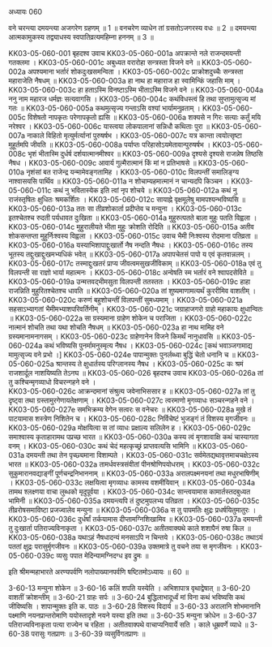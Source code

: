 अध्यायः 060

वने चरन्त्या दमयन्त्या अजगरेण ग्रहणम् ॥ 1 ॥ वनचरेण व्याधेन तां ग्रसतोऽजगरस्य वधः ॥ 2 ॥ दमयन्त्या आत्मकामुकस्य तद्व्याधस्य स्वपातिव्रत्यमहिम्ना हननम् ॥ 3 ॥

KK03-05-060-001	बृहदश्व उवाच 
KK03-05-060-001a	अपक्रान्ते नले राजन्दमयन्ती गतक्लमा ।
KK03-05-060-001c	अबुध्यत वरारोहा सन्त्रस्ता विजने वने ॥
KK03-05-060-002a	अपश्यमाना भर्तारं शोकदुःखसमन्विता ।
KK03-05-060-002c	प्राक्रोशदुच्चैः सन्त्रस्ता महाराजेति नैषधम् ॥
KK03-05-060-003a	हा नाथ हा महाराज हा स्वामिन्किं जहासि माम् ।
KK03-05-060-003c	हा हताऽस्मि विनष्टाऽस्मि भीताऽस्मि विजने वने ॥
KK03-05-060-004a	ननु नाम महारज धर्मज्ञः सत्यवागसि ।
KK03-05-060-004c	कथंविधस्त्वं हि तथा सुप्तामुत्सृज्य मां गतः ॥
KK03-05-060-005a	कथमुत्सृज्य गन्ताऽसि वश्यां भार्यामनुव्रताम् ।
KK03-05-060-005c	विशेषतो नापकृतः परेणापकृतो ह्यसि ॥
KK03-05-060-006a	शक्यसे न गिरः सत्याः कर्तुं मयि नरेश्वर ।
KK03-05-060-006c	यास्त्वया लोकपालानां सन्निधौ कथिताः पुरा ॥
KK03-05-060-007a	नाकाले विहितो मृत्युर्मर्त्यानां पुरुषर्षभ ।
KK03-05-060-007c	यत्र कान्ता त्वयोत्सृष्टा मुहूर्तमपि जीवति ॥
KK03-05-060-008a	पर्याप्तः परिहासोऽयमेतावान्पुरुषर्षभ ।
KK03-05-060-008c	भृशं भीतास्मि दुर्धर्ष दर्शयात्मानमीश्वर ॥
KK03-05-060-009a	दृश्यसे दृश्यसे राजन्नेष तिष्ठसि नैषध ।
KK03-05-060-009c	आवार्य गुल्मैरात्मानं किं मां न प्रतिभाषसे ॥
KK03-05-060-010a	नृशंसां बत राजेन्द्र यन्मामेवङ्गतामिह ।
KK03-05-060-010c	विलपन्तीं समालिङ्ग्य नाश्वासयसि पार्थिव ॥
KK03-05-060-011a	न शोचाम्यहमात्मानं न चान्यदपि किञ्चन ।
KK03-05-060-011c	कथं नु भवितास्येक इति त्वां नृप शोचये ॥
KK03-05-060-012a	कथं नु राजंस्तृषितः क्षुधितः श्रमकर्शितः ।
KK03-05-060-012c	सायाह्ने वृक्षमूलेषु मामपश्यन्भविष्यसि ॥
KK03-05-060-013a	ततः सा तीव्रशोकार्ता प्रदीप्तेव च मन्युना ।
KK03-05-060-013c	इतश्चेतश्च रुदती पर्यधावत दुःखिता ॥
KK03-05-060-014a	मुहुरुत्पतते बाला मुहुः पतति विह्वला ।
KK03-05-060-014c	मुहुरालीयते भीता मुहुः क्रोशति रोदिति ॥
KK03-05-060-015a	अतीव शोकसन्तप्ता मुहुर्निःश्वस्य विह्वला ।
KK03-05-060-015c	उवाच भैमी निःश्वस्य रोदमाना पतिव्रता ॥
KK03-05-060-016a	यस्याभिशापाद्दुःखार्तो नैष नन्दति नैषधः ।
KK03-05-060-016c	तस्य भूतस्य तद्दुःखाद्दुःखमभ्यधिकं भवेत् ॥
KK03-05-060-017a	अपापचेतसं पापो य एवं कृतवान्नलम् ।
KK03-05-060-017c	तस्माद्दुःखतरं प्राप्य जीवत्वमसुखजीविकाम् ॥
KK03-05-060-018a	एवं तु विलपन्ती सा राज्ञो भार्या महात्मनः ।
KK03-05-060-018c	अन्वेषति स्म भर्तारं वने श्वापदसेविते ॥
KK03-05-060-019a	उन्मत्तवद्भीमसुता विलपन्ती ततस्ततः ।
KK03-05-060-019c	हाहा राजन्निति मुहुरितश्चेतश्च धावति ॥
KK03-05-060-020a	तां शुष्यमाणामत्यर्थं कुररीमिव वाशतीम् ।
KK03-05-060-020c	करुणं बहुशोचन्तीं विलपन्तीं सुमध्यमाम् ।
KK03-05-060-021a	सहसाऽभ्यागतां भैमीमभ्याशपरिवर्तिनीम् ।
KK03-05-060-021c	जग्राहाजगरो ग्राहो महाकायः क्षुधान्वितः ॥
KK03-05-060-022a	सा ग्रस्यमाना ग्राहेण शोकेन च पराजिता ।
KK03-05-060-022c	नात्मानं शोचति तथा यथा शोचति नैषधम् ॥
KK03-05-060-023a	हा नाथ मामिह वने ग्रस्यमानामनागसम् ।
KK03-05-060-023c	ग्राहेणानेन विजने किमर्थं नानुधावसि ॥
KK03-05-060-024a	कथं भविष्यसि पुनर्मामनुस्मृत्य नैषध ।
KK03-05-060-024c	[कथं भवाञ्जगामाद्य मामुत्सृज्य वने प्रभो ।]
KK03-05-060-024e	पापान्मुक्तः पुनर्लब्ध्वा बुद्धिं चेतो धनानि च ॥
KK03-05-060-025a	श्रान्तस्य ते क्षुधार्तस्य परिग्लानस्य नैषध ।
KK03-05-060-025c	कः श्रमं राजशार्दूल नाशयिष्यति तेऽनघ ॥
KK03-05-060-026	बृहदश्च उवाच 
KK03-05-060-026a	तां तु कश्चिन्मृगव्याधो विचरन्गहने वने  ।  
KK03-05-060-026c	आक्रन्दमानां संश्रुत्य जवेनाभिससार ह ॥
KK03-05-060-027a	तां तु दृष्ट्वा तथा ग्रस्तामुरगेणायतेक्षणाम् ।
KK03-05-060-027c	त्वरमाणो मृगव्याधः सञ्चरन्गहने वने ।
KK03-05-060-027e	समभिक्रम्य वेगेन सत्वरः स वनेचरः ॥
KK03-05-060-028a	मुखे तं पाटयामास शस्त्रेण निशितेन च ।
KK03-05-060-028c	निर्विचेष्टं भुजङ्गं तं विशस्य मृगजीवनः ॥
KK03-05-060-029a	मोक्षयित्वा स तां व्याधः प्रक्षाल्य सलिलेन ह ।
KK03-05-060-029c	समाश्वास्य कृताहारामथ पप्रच्छ भारत ॥
KK03-05-060-030a	कस्य त्वं मृगशावाक्षि कथं चास्यागता वनम् ।
KK03-05-060-030c	कथं चेदं महत्कृच्छ्रं प्राप्तवत्यसि भामिनि ॥
KK03-05-060-031a	दमयन्ती तथा तेन पृच्छ्यमाना विशाम्पते ।
KK03-05-060-031c	सर्वमेतद्यथावृत्तमाचचक्षेऽस्य भारत ॥
KK03-05-060-032a	तामर्धवस्त्रसंवीतां पीनश्रोणिपयोधराम् ।
KK03-05-060-032c	सुकुमारानवद्याङ्गीं पूर्णचन्द्रनिभाननाम् ॥
KK03-05-060-033a	अरालपक्ष्मनयनां तथा मधुरभाषिणीम् ।
KK03-05-060-033c	लक्षयित्वा मृगव्याधः कामस्य वशमीयिवान् ॥
KK03-05-060-034a	तामथ श्लक्ष्णया वाचा लुब्धको मृदुपूर्वया ।
KK03-05-060-034c	सान्त्वयामास कामार्तस्तदबुध्यत भामिनी ॥
KK03-05-060-035a	दमयन्त्यपि तं दुष्टमुपलभ्य पतिव्रता ।
KK03-05-060-035c	तीव्ररोषसमाविष्टा प्रजज्वालेव मन्युना ॥
KK03-05-060-036a	स तु पापमतिः क्षुद्रः प्रधर्षयितुमातुरः ।
KK03-05-060-036c	दुर्धर्षां तर्कयामास दीप्तामग्निशिखामिव ॥
KK03-05-060-037a	दमयन्ती तु दुःखार्ता पतिराज्यविनाकृता ।
KK03-05-060-037c	अतीतवाक्यथे काले शशापैनं रुषा किल ॥
KK03-05-060-038a	यथाऽहं नैषधादन्यं मनसाऽपि न चिन्तये ।
KK03-05-060-038c	तथाऽयं पततां क्षुद्रः परासुर्मृगजीवनः ॥
KK03-05-060-039a	उक्तमात्रे तु वचने तया स मृगजीवनः ।
KK03-05-060-039c	व्यसुः पपात मेदिन्यामग्निदग्ध इव द्रुमः ॥

इति श्रीमन्महाभारते अरण्यपर्वणि नलोपाख्यानपर्वणि षष्टितमोऽध्यायः ॥ 60 ॥

3-60-13 मन्युना शोकेन ॥ 3-60-16 कलिं शपति यस्येति । अभिशापात्र वृथाद्वेषात् ॥ 3-60-20 वाशतीं क्रोशन्तीम् ॥ 3-60-21 ग्राहः सर्पः ॥ 3-60-24 बुद्धिलाभादूर्ध्वं मां विना कथं भविष्यसि कथं जीविष्यसि । शापान्मुक्तः इति क. पाठः ॥ 3-60-28 विशस्य विदार्य ॥ 3-60-33 अरालानि शोभमानानि पक्ष्माणि नयनप्रान्तरोमाणि ययोस्तादृशे नयने यस्या इति तथा ॥ 3-60-35 मन्युना क्रोधेन ॥ 3-60-37 पतिराज्यविनाकृता पत्या राज्येन च रहिता । अतीतवाक्पथे वाचाप्यनिवार्ये सति । काले धूम्रवर्णे व्याधे ॥ 3-60-38 परासुः गतप्राणः ॥ 3-60-39 व्यसुर्विगतप्राणः ॥
